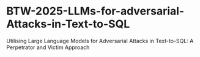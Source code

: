 # BTW-2025-LLMs-for-adversarial-Attacks-in-Text-to-SQL
Utilising Large Language Models for Adversarial Attacks in Text-to-SQL: A Perpetrator and Victim Approach
